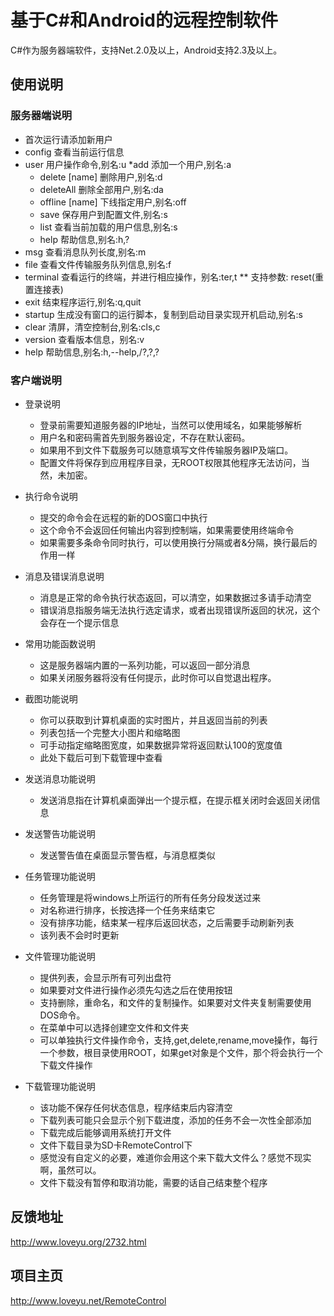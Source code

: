 基于C#和Android的远程控制软件
======================================

C#作为服务器端软件，支持Net.2.0及以上，Android支持2.3及以上。

## 使用说明
### 服务器端说明
* 首次运行请添加新用户
* config  查看当前运行信息
* user    用户操作命令,别名:u
  *add   添加一个用户,别名:a
  * delete [name] 删除用户,别名:d
  * deleteAll     删除全部用户,别名:da
  * offline [name]        下线指定用户,别名:off
  * save  保存用户到配置文件,别名:s
  * list  查看当前加载的用户信息,别名:s
  * help  帮助信息,别名:h,?
* msg     查看消息队列长度,别名:m
* file    查看文件传输服务队列信息,别名:f
* terminal        查看运行的终端，并进行相应操作，别名:ter,t
  ** 支持参数: reset(重置连接表)
* exit    结束程序运行,别名:q,quit
* startup 生成没有窗口的运行脚本，复制到启动目录实现开机启动,别名:s
* clear   清屏，清空控制台,别名:cls,c
* version 查看版本信息，别名:v
* help    帮助信息,别名:h,--help,/?,\?,?


### 客户端说明

* 登录说明
  * 登录前需要知道服务器的IP地址，当然可以使用域名，如果能够解析
  * 用户名和密码需首先到服务器设定，不存在默认密码。
  * 如果用不到文件下载服务可以随意填写文件传输服务器IP及端口。
  * 配置文件将保存到应用程序目录，无ROOT权限其他程序无法访问，当然，未加密。

* 执行命令说明
  * 提交的命令会在远程的新的DOS窗口中执行
  * 这个命令不会返回任何输出内容到控制端，如果需要使用终端命令
  * 如果需要多条命令同时执行，可以使用换行分隔或者&分隔，换行最后的作用一样

* 消息及错误消息说明
  * 消息是正常的命令执行状态返回，可以清空，如果数据过多请手动清空
  * 错误消息指服务端无法执行选定请求，或者出现错误所返回的状况，这个会存在一个提示信息

* 常用功能函数说明
  * 这是服务器端内置的一系列功能，可以返回一部分消息
  * 如果关闭服务器将没有任何提示，此时你可以自觉退出程序。

* 截图功能说明
  * 你可以获取到计算机桌面的实时图片，并且返回当前的列表
  * 列表包括一个完整大小图片和缩略图
  * 可手动指定缩略图宽度，如果数据异常将返回默认100的宽度值
  * 此处下载后可到下载管理中查看

* 发送消息功能说明
  * 发送消息指在计算机桌面弹出一个提示框，在提示框关闭时会返回关闭信息

* 发送警告功能说明
  * 发送警告值在桌面显示警告框，与消息框类似

* 任务管理功能说明
  * 任务管理是将windows上所运行的所有任务分段发送过来
  * 对名称进行排序，长按选择一个任务来结束它
  * 没有排序功能，结束某一程序后返回状态，之后需要手动刷新列表
  * 该列表不会时时更新

* 文件管理功能说明
  * 提供列表，会显示所有可列出盘符
  * 如果要对文件进行操作必须先勾选之后在使用按钮
  * 支持删除，重命名，和文件的复制操作。如果要对文件夹复制需要使用DOS命令。
  * 在菜单中可以选择创建空文件和文件夹
  * 可以单独执行文件操作命令，支持,get,delete,rename,move操作，每行一个参数，根目录使用ROOT，如果get对象是个文件，那个将会执行一个下载文件操作

* 下载管理功能说明
  * 该功能不保存任何状态信息，程序结束后内容清空
  * 下载列表可能只会显示个别下载进度，添加的任务不会一次性全部添加
  * 下载完成后能够调用系统打开文件
  * 文件下载目录为SD卡RemoteControl下
  * 感觉没有自定义的必要，难道你会用这个来下载大文件么？感觉不现实啊，虽然可以。
  * 文件下载没有暂停和取消功能，需要的话自己结束整个程序

## 反馈地址

http://www.loveyu.org/2732.html

## 项目主页

http://www.loveyu.net/RemoteControl
